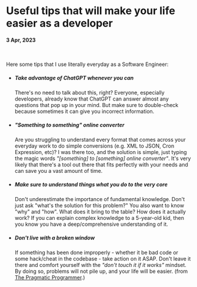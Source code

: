 # Useful tips that will make your life easier as a developer

#### 3 Apr, 2023

&nbsp;

Here some tips that I use literally everyday as a Software Engineer:

* ##### Take advantage of ChatGPT whenever you can

    There's no need to talk about this, right? Everyone, especially developers, already know that ChatGPT can answer almost any questions that pop up in your mind. But make sure to double-check because sometimes it can give you incorrect information.

* ##### "Something to something" online converter

    Are you struggling to understand every format that comes across your everyday work to do simple conversions (e.g. XML to JSON, Cron Expression, etc)? I was there too, and the solution is simple, just typing the magic words _"\[something\] to \[something\] online converter"_. It's very likely that there's a tool out there that fits perfectly with your needs and can save you a vast amount of time.

* ##### Make sure to understand things what you do to the very core

    Don't underestimate the importance of fundamental knowledge. Don't just ask "what's the solution for this problem?" You also want to know "why" and "how". What does it bring to the table? How does it actually work? If you can explain complex knowledge to a 5-year-old kid, then you know you have a deep/comprehensive understanding of it.

* ##### Don't live with a broken window

    If something has been done improperly - whether it be bad code or some hack/cheat in the codebase - take action on it ASAP. Don't leave it there and comfort yourself with the _"don't touch it if it works"_ mindset. By doing so, problems will not pile up, and your life will be easier. (from [The Pragmatic Programmer](https://www.amazon.com/Pragmatic-Programmer-Journeyman-Master/dp/020161622X).)
